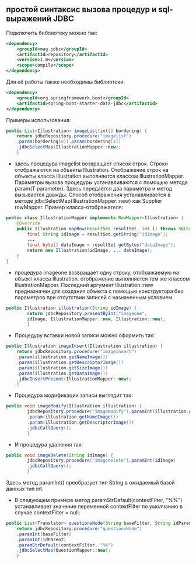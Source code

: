 ## простой синтаксис вызова процедур и sql-выражений JDBC

Подключить библиотеку можно так:
```xml
<dependency>
    <groupId>mag.jdbc</groupId>
    <artifactId>repository</artifactId>
    <version>1.0</version>
    <scope>compile</scope>
</dependency>
```
Для её работы также необходимы библиотеки:
```xml
<dependency>
    <groupId>org.springframework.boot</groupId>
    <artifactId>spring-boot-starter-data-jdbc</artifactId>
</dependency>
```
Примеры использования:
```java
public List<Illustration> imageList(int[] bordering) {
    return jdbcRepository.procedure("imagelist")
    .param(bordering[0]).param(bordering[1])
    .jdbcSelectMap(IllustrationMapper::new);
    }
```
* здесь процедура imagelist возвращает список строк. Строки отображаются
  на объекты Illustration. Отображение строк на объекты класса Illustration выполняется классом IllustrationMapper.
  Параметры вызова процедуры устанавливаются с помощью метода param(T parameter). Здесь передаётся два параметра
  и метод вызывается дважды.
  Способ отображения устанавливается в методе jdbcSelectMap(IllustrationMapper::new)
  как Supplier<M> rowMapper.
Пример класса-отображателя:
```java
public class IllustrationMapper implements RowMapper<Illustration> {
    @Override
    public Illustration mapRow(ResultSet resultSet, int i) throws SQLException {
        final String idImage = resultSet.getString("idImage");
        ...
        final byte[] dataImage = resultSet.getBytes("dataImage");
        return new Illustration(idImage, ... dataImage);
    }
}
```
* процедура imageone возвращает одну строку, отображаемую на объект класса Illustration.
отображение выполняется тем же классом IllustrationMapper. Последний аргумент Illustration::new
предназначен для создания объекта с помощью конструктора без параметров при 
отсутствии записей с назначенным условием.
```java         
public Illustration illustration(String idImage) {
        return jdbcRepository.presentByInt("imageone",
        idImage, IllustrationMapper::new, Illustration::new);
        }
```
* Процедуру вставки новой записи можно оформить так:
```java
public Illustration imageInsert(Illustration illustration) {
    return jdbcRepository.procedure("imageinsert")
    .param(illustration.getNameImage())
    .param(illustration.getDescriptorImage())
    .param(illustration.getSizeImage())
    .param(illustration.getDataImage())
    .jdbcInsertPresent(IllustrationMapper::new);
    }
```
* Процедура модификации записи выглядит так:
```java         
public void imageModify(Illustration illustration) {
        jdbcRepository.procedure("imagemodify").paramInt(illustration.getIdImage())
        .param(illustration.getNameImage())
        .param(illustration.getDescriptorImage())
        .jdbcCallQuery();
        }
```
* И процедура удаления так:
```java
public void imageDelete(String idImage) {
        jdbcRepository.procedure("imagedelete").paramInt(idImage)
        .jdbcCallQuery();
        }

```
Здесь метод paramInt() преобразует тип String в ожидаемый базой данных тип int.
* В следующем примере метод paramStrDefault(contextFilter, "%%")
  устанавливает значение переменной contextFilter по умолчанию в случае
  contextFilter = null;
```java
public List<Translator> questionsNode(String baseFilter, String idParent, String contextFilter) {
    return jdbcRepository.procedure("questionsNode")
    .paramInt(baseFilter)
    .paramInt(idParent)
    .paramStrDefault(contextFilter, "%%")
    .jdbcSelectMap(QuestionMapper::new);
    }
